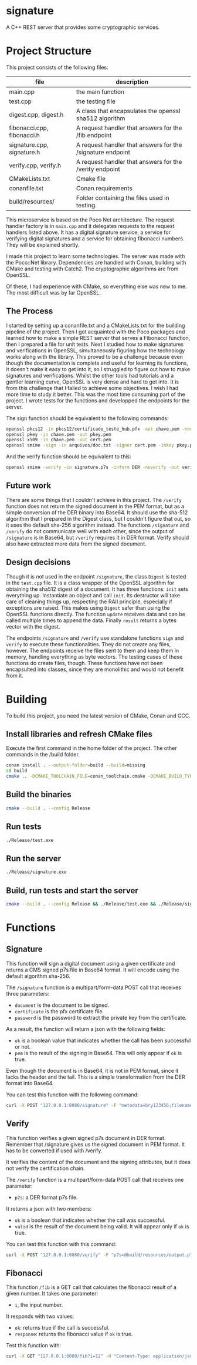 # signature
A C++ REST server that provides some cryptographic services.


# Project Structure

This project consists of the following files:

| file                       | description                                                  |
|----------------------------|--------------------------------------------------------------|
| main.cpp                   | the main function                                            |
| test.cpp                   | the testing file                                             |
| digest.cpp, digest.h       | A class that encapsulates the openssl sha512 algorithm       |
| fibonacci.cpp, fibonacci.h | A request handler that answers for the /fib endpoint         |
| signature.cpp, signature.h | A request handler that answers for the /signature endpoint   |
| verify.cpp, verify.h       | A request handler that answers for the /verify endpoint      |
| CMakeLists.txt             | Cmake file                                                   |
| conanfile.txt              | Conan requirements                                           |
| build/resources/           | Folder containing the files used in testing.                 |


This microservice is based on the Poco Net architecture. The request handler factory is in `main.cpp` and
it delegates requests to the request handlers listed above. It has a digital signature service, a 
service for verifying digital signatures and a service for obtaining fibonacci numbers. They will
be explained shortly.

I made this project to learn some technologies. The server was made with the
Poco::Net library. Dependencies are handled with Conan, building with CMake and
testing with Catch2. The cryptographic algorithms are from OpenSSL. 

Of these, I had experience with CMake, so everything else was new to me. The most difficult was by far
OpenSSL. 

## The Process

I started by setting up a conanfile.txt and a CMakeLists.txt for the building
pipeline of the project. Then I got acquainted with the Poco packages and
learned how to make a simple REST server that serves a Fibonacci function, then
I prepared a file for unit tests. Next I studied how to make signatures and
verifications in OpenSSL, simultaneously figuring how the technology works
along with the library. This proved to be a challenge because even though the
documentation is complete and useful for learning its functions, it doesn't
make it easy to get into it, so I struggled to figure out how to make
signatures and verifications. Whilst the other tools had tutorials and a
gentler learning curve, OpenSSL is very dense and hard to get into. It is from
this challenge that I failed to achieve some objectives. I wish I had more time
to study it better. This was the most time consuming part of the project. I
wrote tests for the functions and developped the endpoints for the server.

The sign function should be equivalent to the following commands:
```bash
openssl pkcs12 -in pkcs12/certificado_teste_hub.pfx -out chave.pem -nodes
openssl pkey -in chave.pem -out pkey.pem
openssl x509 -in chave.pem -out cert.pem
openssl smime -sign -in arquivos/doc.txt -signer cert.pem -inkey pkey.pem -out signature.p7s -outform DER -binary -md sha512 -nodetach
```

And the verify function should be equivalent to this:
```bash
openssl smime -verify -in signature.p7s -inform DER -noverify -out verified.txt
```



## Future work

There are some things that I couldn't achieve in this project. The `/verify`
function does not return the signed document in the PEM format, but as a simple
conversion of the DER binary into Base64. It should use the sha-512 algorithm
that I prepared in the Digest class, but I couldn't figure that out, so it uses
the default sha-256 algorithm instead. The functions `/signature` and `/verify`
do not communicate well with each other, since the output of `/signature` is in
Base64, but `/verify` requires it in DER format. Verify should also have extracted 
more data from the signed document.


## Design decisions

Though it is not used in the endpoint `/signature`, the class `Digest` is
tested in the `test.cpp` file. It is a class wrapper of the OpenSSL algorithm
for obtaining the sha512 digest of a document. It has three functions: `init`
sets everything up. Instantiate an object and call `init`. Its destructor
will take care of cleaning things up, respecting the RAII principle,
especially if exceptions are raised. This makes using `Digest` safer than
using the OpenSSL functions directly. The function `update` receives data
and can be called multiple times to append the data. Finally `result`
returns a bytes vector with the digest.

The endpoints `/signature` and `/verify` use standalone functions `sign` and
`verify` to execute these functionalities. They do not create any files,
however. The endpoints receive the files sent to them and keep them in memory,
handling everything as byte vectors. The testing cases of these functions do
create files, though. These functions have not been encapsulted into classes,
since they are monolithic and would not benefit from it. 


# Building

To build this project, you need the latest version of CMake, Conan and GCC. 

## Install libraries and refresh CMake files

Execute the first command in the home folder of the project. The other commands in the /build folder.
``` bash
conan install . --output-folder=build --build=missing
cd build
cmake .. -DCMAKE_TOOLCHAIN_FILE=conan_toolchain.cmake -DCMAKE_BUILD_TYPE=Release
```

## Build the binaries

``` bash
cmake --build . --config Release
```

## Run tests

``` bash
./Release/test.exe
```

## Run the server
``` bash
./Release/signature.exe
```

## Build, run tests and start the server
``` bash
cmake --build . --config Release && ./Release/test.exe && ./Release/signature.exe
```

# Functions

## Signature

This function will sign a digital document using a given certificate and
returns a CMS signed p7s file in Base64 format.
It will encode using the default algorithm sha-256.

The `/signature` function is a multipart/form-data POST call that receives three parameters:

- `document` is the document to be signed.
- `certificate` is the pfx certificate file.
- `password` is the password to extract the private key from the certificate.

As a result, the function will return a json with the following fields:

- `ok` is a boolean value that indicates whether the call has been successful or not.
- `pem` is the result of the signing in Base64. This will only appear if `ok` is true.

Even though the document is in Base64, it is not in PEM format, since it lacks the header and the tail.
This is a simple transformation from the DER format into Base64.

You can test this function with the following command:
``` bash
curl -X POST "127.0.0.1:8080/signature" -F "metadata=bry123456;filename=metadata.txt" -F "document=@build/resources/arquivos/doc.txt" -F "certification=@build/resources/pkcs12/certificado_teste_hub.pfx"
```


## Verify

This function verifies a given signed p7s document in DER format. Remember that /signature
gives us the signed document in PEM format. It has to be converted if used with /verify.

It verifies the content of the document and the signing attributes, but it does
not verify the certification chain.

The `/verify` function is a multipart/form-data POST call that receives one parameter:

- `p7s`: a DER format p7s file.

It returns a json with two members:

- `ok` is a boolean that indicates whether the call was successful.
- `valid` is the result of the document being valid. It will appear only if `ok` is true.

You can test this function with this command:
``` bash
curl -X POST "127.0.0.1:8080/verify" -F "p7s=@build/resources/output.p7s"
```


## Fibonacci

This function `/fib` is a GET call that calculates the fibonacci result of a
given number. It takes one parameter: 

- `i`, the input number. 

It responds with two values:

- `ok`: returns true if the call is successful.
- `response`: returns the fibonacci value if `ok` is true.

Test this function with:
``` bash
curl -X GET "127.0.0.1:8080/fib?i=12" -H "Content-Type: application/json"
```


